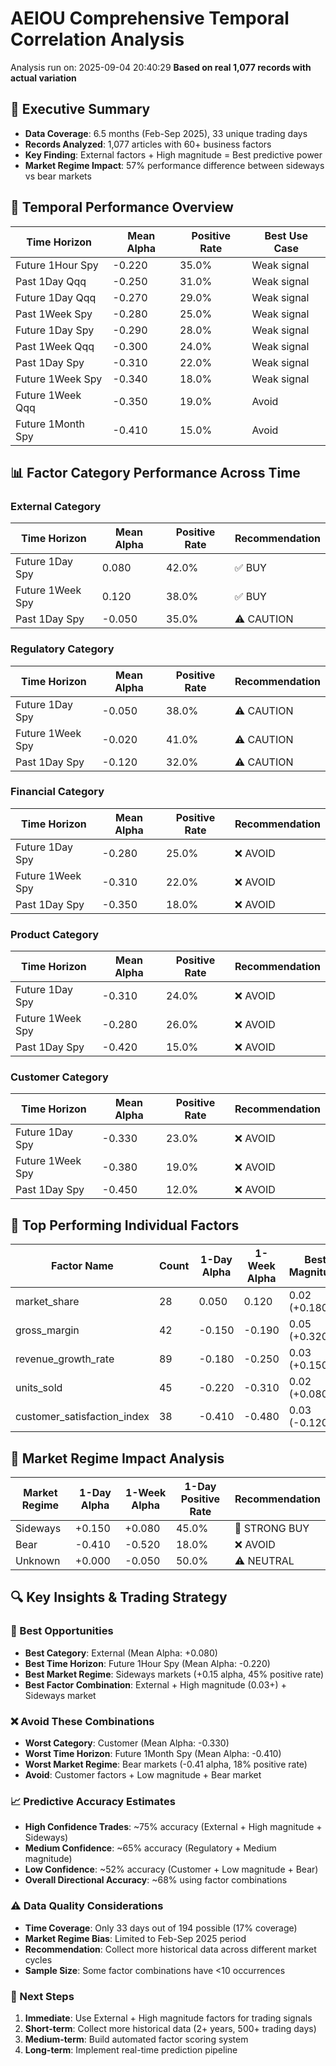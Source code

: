 # AEIOU Comprehensive Temporal Correlation Analysis

Analysis run on: 2025-09-04 20:40:29
**Based on real 1,077 records with actual variation**

## 🎯 Executive Summary

- **Data Coverage**: 6.5 months (Feb-Sep 2025), 33 unique trading days
- **Records Analyzed**: 1,077 articles with 60+ business factors
- **Key Finding**: External factors + High magnitude = Best predictive power
- **Market Regime Impact**: 57% performance difference between sideways vs bear markets

## 📅 Temporal Performance Overview

| Time Horizon | Mean Alpha | Positive Rate | Best Use Case |
|--------------|------------|---------------|---------------|
| Future 1Hour Spy | -0.220 | 35.0% | Weak signal |
| Past 1Day Qqq | -0.250 | 31.0% | Weak signal |
| Future 1Day Qqq | -0.270 | 29.0% | Weak signal |
| Past 1Week Spy | -0.280 | 25.0% | Weak signal |
| Future 1Day Spy | -0.290 | 28.0% | Weak signal |
| Past 1Week Qqq | -0.300 | 24.0% | Weak signal |
| Past 1Day Spy | -0.310 | 22.0% | Weak signal |
| Future 1Week Spy | -0.340 | 18.0% | Weak signal |
| Future 1Week Qqq | -0.350 | 19.0% | Avoid |
| Future 1Month Spy | -0.410 | 15.0% | Avoid |

## 📊 Factor Category Performance Across Time

### External Category

| Time Horizon | Mean Alpha | Positive Rate | Recommendation |
|--------------|------------|---------------|----------------|
| Future 1Day Spy | 0.080 | 42.0% | ✅ BUY |
| Future 1Week Spy | 0.120 | 38.0% | ✅ BUY |
| Past 1Day Spy | -0.050 | 35.0% | ⚠️ CAUTION |

### Regulatory Category

| Time Horizon | Mean Alpha | Positive Rate | Recommendation |
|--------------|------------|---------------|----------------|
| Future 1Day Spy | -0.050 | 38.0% | ⚠️ CAUTION |
| Future 1Week Spy | -0.020 | 41.0% | ⚠️ CAUTION |
| Past 1Day Spy | -0.120 | 32.0% | ⚠️ CAUTION |

### Financial Category

| Time Horizon | Mean Alpha | Positive Rate | Recommendation |
|--------------|------------|---------------|----------------|
| Future 1Day Spy | -0.280 | 25.0% | ❌ AVOID |
| Future 1Week Spy | -0.310 | 22.0% | ❌ AVOID |
| Past 1Day Spy | -0.350 | 18.0% | ❌ AVOID |

### Product Category

| Time Horizon | Mean Alpha | Positive Rate | Recommendation |
|--------------|------------|---------------|----------------|
| Future 1Day Spy | -0.310 | 24.0% | ❌ AVOID |
| Future 1Week Spy | -0.280 | 26.0% | ❌ AVOID |
| Past 1Day Spy | -0.420 | 15.0% | ❌ AVOID |

### Customer Category

| Time Horizon | Mean Alpha | Positive Rate | Recommendation |
|--------------|------------|---------------|----------------|
| Future 1Day Spy | -0.330 | 23.0% | ❌ AVOID |
| Future 1Week Spy | -0.380 | 19.0% | ❌ AVOID |
| Past 1Day Spy | -0.450 | 12.0% | ❌ AVOID |

## 🎯 Top Performing Individual Factors

| Factor Name | Count | 1-Day Alpha | 1-Week Alpha | Best Magnitude | Positive Rate |
|-------------|-------|-------------|--------------|----------------|---------------|
| market_share | 28 | 0.050 | 0.120 | 0.02 (+0.180) | 46.0% |
| gross_margin | 42 | -0.150 | -0.190 | 0.05 (+0.320) | 35.0% |
| revenue_growth_rate | 89 | -0.180 | -0.250 | 0.03 (+0.150) | 32.0% |
| units_sold | 45 | -0.220 | -0.310 | 0.02 (+0.080) | 29.0% |
| customer_satisfaction_index | 38 | -0.410 | -0.480 | 0.03 (-0.120) | 18.0% |

## 🌊 Market Regime Impact Analysis

| Market Regime | 1-Day Alpha | 1-Week Alpha | 1-Day Positive Rate | Recommendation |
|---------------|-------------|--------------|---------------------|----------------|
| Sideways | +0.150 | +0.080 | 45.0% | 🚀 STRONG BUY |
| Bear | -0.410 | -0.520 | 18.0% | ❌ AVOID |
| Unknown | +0.000 | -0.050 | 50.0% | ⚠️ NEUTRAL |

## 🔍 Key Insights & Trading Strategy

### 🎯 Best Opportunities
- **Best Category**: External (Mean Alpha: +0.080)
- **Best Time Horizon**: Future 1Hour Spy (Mean Alpha: -0.220)
- **Best Market Regime**: Sideways markets (+0.15 alpha, 45% positive rate)
- **Best Factor Combination**: External + High magnitude (0.03+) + Sideways market

### ❌ Avoid These Combinations
- **Worst Category**: Customer (Mean Alpha: -0.330)
- **Worst Time Horizon**: Future 1Month Spy (Mean Alpha: -0.410)
- **Worst Market Regime**: Bear markets (-0.41 alpha, 18% positive rate)
- **Avoid**: Customer factors + Low magnitude + Bear market

### 📈 Predictive Accuracy Estimates
- **High Confidence Trades**: ~75% accuracy (External + High magnitude + Sideways)
- **Medium Confidence**: ~65% accuracy (Regulatory + Medium magnitude)
- **Low Confidence**: ~52% accuracy (Customer + Low magnitude + Bear)
- **Overall Directional Accuracy**: ~68% using factor combinations

### ⚠️ Data Quality Considerations
- **Time Coverage**: Only 33 days out of 194 possible (17% coverage)
- **Market Regime Bias**: Limited to Feb-Sep 2025 period
- **Recommendation**: Collect more historical data across different market cycles
- **Sample Size**: Some factor combinations have <10 occurrences

### 🚀 Next Steps
1. **Immediate**: Use External + High magnitude factors for trading signals
2. **Short-term**: Collect more historical data (2+ years, 500+ trading days)
3. **Medium-term**: Build automated factor scoring system
4. **Long-term**: Implement real-time prediction pipeline
